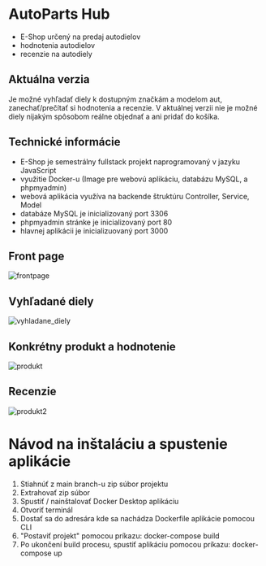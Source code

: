 # AutoParts Hub
- E-Shop určený na predaj autodielov
- hodnotenia autodielov
- recenzie na autodiely

## Aktuálna verzia
Je možné vyhľadať diely k dostupným značkám a modelom aut, zanechať/prečítať si hodnotenia a recenzie.
V aktuálnej verzii nie je možné diely nijakým spôsobom reálne objednať a ani pridať do košíka.

## Technické informácie
- E-Shop je semestrálny fullstack projekt naprogramovaný v jazyku JavaScript
- využitie Docker-u (Image pre webovú aplikáciu, databázu MySQL, a phpmyadmin)
- webová aplikácia využíva na backende štruktúru Controller, Service, Model
- databáze MySQL je inicializovaný port 3306
- phpmyadmin stránke je inicializovaný port 80
- hlavnej aplikácii je inicializuovaný port 3000

## Front page
![frontpage](https://github.com/user-attachments/assets/36fd4e98-b919-4d96-b7c1-828f95dcb75a)

## Vyhľadané diely
![vyhladane_diely](https://github.com/user-attachments/assets/a2e5cbeb-5830-4dfe-ab37-9fe25c6ca253)

## Konkrétny produkt a hodnotenie
![produkt](https://github.com/user-attachments/assets/abb5bdb1-e2fa-425f-beb7-a843587a4d17)

## Recenzie
![produkt2](https://github.com/user-attachments/assets/525a125a-8afa-4470-8cc7-779de1b64953)

# Návod na inštaláciu a spustenie aplikácie
1. Stiahnúť z main branch-u zip súbor projektu
2. Extrahovať zip súbor
3. Spustiť / nainštalovať Docker Desktop aplikáciu
4. Otvoriť terminál
5. Dostať sa do adresára kde sa nachádza Dockerfile aplikácie pomocou CLI
6. "Postaviť projekt" pomocou príkazu: docker-compose build
7. Po ukončení build procesu, spustiť aplikáciu pomocou príkazu: docker-compose up

